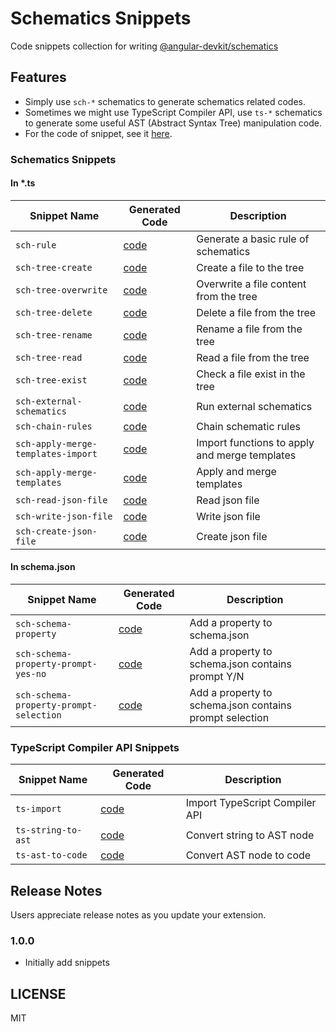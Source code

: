 # Schematics Snippets

Code snippets collection for writing [@angular-devkit/schematics](https://www.npmjs.com/package/@angular-devkit/schematics)

## Features

- Simply use `sch-*` schematics to generate schematics related codes.
- Sometimes we might use TypeScript Compiler API, use `ts-*` schematics to generate some useful AST (Abstract Syntax Tree) manipulation code.
- For the code of snippet, see it [here](docs/).

### Schematics Snippets

#### In \*.ts

<!-- Schematics Begin -->

| Snippet Name                       | Generated Code                                              | Description                                   |
| ---------------------------------- | ----------------------------------------------------------- | --------------------------------------------- |
| `sch-rule`                         | [code](docs/schematics/sch-rule.md)                         | Generate a basic rule of schematics           |
| `sch-tree-create`                  | [code](docs/schematics/sch-tree-create.md)                  | Create a file to the tree                     |
| `sch-tree-overwrite`               | [code](docs/schematics/sch-tree-overwrite.md)               | Overwrite a file content from the tree        |
| `sch-tree-delete`                  | [code](docs/schematics/sch-tree-delete.md)                  | Delete a file from the tree                   |
| `sch-tree-rename`                  | [code](docs/schematics/sch-tree-rename.md)                  | Rename a file from the tree                   |
| `sch-tree-read`                    | [code](docs/schematics/sch-tree-read.md)                    | Read a file from the tree                     |
| `sch-tree-exist`                   | [code](docs/schematics/sch-tree-exist.md)                   | Check a file exist in the tree                |
| `sch-external-schematics`          | [code](docs/schematics/sch-external-schematics.md)          | Run external schematics                       |
| `sch-chain-rules`                  | [code](docs/schematics/sch-chain-rules.md)                  | Chain schematic rules                         |
| `sch-apply-merge-templates-import` | [code](docs/schematics/sch-apply-merge-templates-import.md) | Import functions to apply and merge templates |
| `sch-apply-merge-templates`        | [code](docs/schematics/sch-apply-merge-templates.md)        | Apply and merge templates                     |
| `sch-read-json-file`               | [code](docs/schematics/sch-read-json-file.md)               | Read json file                                |
| `sch-write-json-file`              | [code](docs/schematics/sch-write-json-file.md)              | Write json file                               |
| `sch-create-json-file`             | [code](docs/schematics/sch-create-json-file.md)             | Create json file                              |

<!-- Schematics End -->

#### In schema.json

<!-- Schema Begin -->

| Snippet Name                           | Generated Code                                              | Description                                             |
| -------------------------------------- | ----------------------------------------------------------- | ------------------------------------------------------- |
| `sch-schema-property`                  | [code](docs/schema/sch-schema-property.md)                  | Add a property to schema.json                           |
| `sch-schema-property-prompt-yes-no`    | [code](docs/schema/sch-schema-property-prompt-yes-no.md)    | Add a property to schema.json contains prompt Y/N       |
| `sch-schema-property-prompt-selection` | [code](docs/schema/sch-schema-property-prompt-selection.md) | Add a property to schema.json contains prompt selection |

<!-- Schema End -->

### TypeScript Compiler API Snippets

<!-- TypeScript Begin -->

| Snippet Name       | Generated Code                              | Description                    |
| ------------------ | ------------------------------------------- | ------------------------------ |
| `ts-import`        | [code](docs/typescript/ts-import.md)        | Import TypeScript Compiler API |
| `ts-string-to-ast` | [code](docs/typescript/ts-string-to-ast.md) | Convert string to AST node     |
| `ts-ast-to-code`   | [code](docs/typescript/ts-ast-to-code.md)   | Convert AST node to code       |

<!-- TypeScript End -->

## Release Notes

Users appreciate release notes as you update your extension.

### 1.0.0

- Initially add snippets

## LICENSE

MIT

